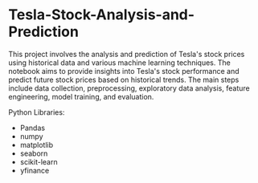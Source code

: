 # Tesla-Stock-Analysis-and-Prediction


This project involves the analysis and prediction of Tesla's stock prices using historical data and various machine learning techniques. The notebook aims to provide insights into Tesla's stock performance and predict future stock prices based on historical trends. The main steps include data collection, preprocessing, exploratory data analysis, feature engineering, model training, and evaluation.


Python Libraries:
- Pandas
- numpy
- matplotlib
- seaborn
- scikit-learn
- yfinance


